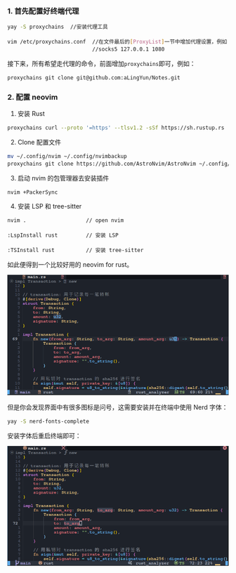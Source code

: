 ### 1. 首先配置好终端代理
```bash
yay -S proxychains  //安装代理工具

vim /etc/proxychains.conf  //在文件最后的[ProxyList]一节中增加代理设置，例如
                           //socks5 127.0.0.1 1080
```

接下来，所有希望走代理的命令，前面增加`proxychains`即可，例如：
```bash
proxychains git clone git@github.com:aLingYun/Notes.git
```

### 2. 配置 neovim
1) 安装 Rust
```bash
proxychains curl --proto '=https' --tlsv1.2 -sSf https://sh.rustup.rs | sh
```
2) Clone 配置文件
```bash
mv ~/.config/nvim ~/.config/nvimbackup
proxychains git clone https://github.com/AstroNvim/AstroNvim ~/.config/nvim
```
3) 启动 nvim 的包管理器去安装插件
```bash
nvim +PackerSync
```
4) 安装 LSP 和 tree-sitter
```bash
nvim .                   // open nvim

:LspInstall rust         // 安装 LSP

:TSInstall rust          // 安装 tree-sitter
```

如此便得到一个比较好用的 neovim for rust。

![](attachments/Pasted%20image%2020230126180313.png)

但是你会发现界面中有很多图标是问号，这需要安装并在终端中使用 Nerd 字体：
```bash
yay -S nerd-fonts-complete
```

安装字体后重启终端即可：

![](attachments/Pasted%20image%2020230126183416.png)
